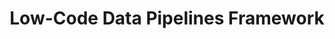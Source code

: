 ---
layout: datayoga-transform
permalink: /datayoga-transform/
page_header_image: "/assets/images/page_header_2.jpg"
title: "Low-Code Data Pipelines Framework"

slider:
  - image:
      src: "/assets/images/transform/transform-hero.jpg"
      alt: "Low-Code Data Pipeline Framework - DataYoga Transform"
    heading: "Low-Code Data Pipeline Framework"
    heading2: "Build Data & AI Pipelines with Simple YAML"
    text: "Create flexible pipelines in minutes using simple YAML configurations. Perfect for streaming data, AI transformations, batch processing, and real-time integrations."
    button:
      name: "Get Started"
      link: "https://github.com/datayoga-io/datayoga"

transform-features:
  heading: "The Pipeline Framework You've Been Looking For!"
  text: "Simple solutions for common data pipeline challenges"
  list:
    - name: "Stream Processing"
      icon: "/assets/images/informatica-to-dbt/checkmark.png"
      listitem:
        - name: "Connect to Kafka topics instantly"
        - name: "Process message queues effortlessly"
        - name: "Handle real-time data feeds"
    - name: "Simple Configuration"
      icon: "/assets/images/informatica-to-dbt/checkmark.png"
      listitem:
        - name: "Define pipelines in YAML"
        - name: "No streaming code required"
        - name: "Built-in error handling"
    - name: "Built-in Integrations"
      icon: "/assets/images/informatica-to-dbt/checkmark.png"
      listitem:
        - name: "Connect to databases directly"
        - name: "Process API data streams"
        - name: "Write to vector stores"

how-it-works:
  heading: "Simple by Design"
  text: "Transform any data source to any target with simple YAML configurations. DataYoga Transform handles the rest."
  image:
    src: "/assets/images/transform/datayoga-transform-flow.png"
    alt: "DataYoga Transform Pipeline Flow"

quickstart:
  heading: "Get Started in Minutes"
  text: "Run your first data pipeline with our built-in example"
  steps:
    - bullet: "1"
      title: "Install DataYoga"
      subtitle1: "Using pip package manager"
      text: "Run 'pip install datayoga' to install the framework"
    
    - bullet: "2"
      title: "Initialize Project"
      subtitle1: "Create sample project"
      text: "Run 'datayoga init hello_world' to create a new project with examples"
    
    - bullet: "3"
      title: "Run Sample Pipeline"
      subtitle1: "See it in action"
      text: "Execute 'datayoga run sample.hello' to transform and display sample user data"

runtime-features:
  heading: "Built for Real-World Applications"
  features_left:
    heading: "Processing Features"
    list:
      - name: "Back-pressure handling"
      - name: "Automatic retries"
      - name: "Stream checkpointing"
      - name: "Rate limiting"
  features_right:
    heading: "Integration Support"
    list:
      - name: "Apache Kafka"
      - name: "RabbitMQ"
      - name: "AWS SQS"
      - name: "REST APIs"

use-cases:
  heading: "Common Use Cases"
  text: "Real solutions for real streaming challenges"
  list:
    - title: "Stream to AI Vector Store"
      description: "Transform streams into embeddings for real-time AI search and recommendations"
    - title: "Event Stream Processing"
      description: "Process Kafka topics and message queues with simple YAML configuration"
    - title: "Real-time Data Feeds"
      description: "Handle IoT sensors, logs, and live data streams without complex code"
    - title: "API Integration"
      description: "Connect and transform API data streams automatically"
   
examples:
  heading: "Pipeline Examples"
  text: "Flexible integrations across diverse sources and targets " 
  list:
    - title: "Kafka to Vector DB"
      yaml: |
        source:
          type: kafka
          topic: user-content
        transform:
          type: embedding
          model: openai  
        target:
          type: vectordb
          store: pinecone  # or milvus/weaviate/etc
          index: real-time-content
        
    - title: "API to Queue"
      yaml: |
        source:
          type: rest-api
          endpoint: /events
        target:
          type: rabbitmq
    - title: "Log Processing"
      yaml: |
        source:
          type: file
          pattern: "*.log"
        target:
          type: elasticsearch

faq:
  heading: "Frequently Asked Questions"
  text: "Common questions about DataYoga Transform"
  items:
    - question: "How is DataYoga Transform different from traditional ETL tools?"
      answer: "DataYoga Transform focuses on simplicity and flexibility. Instead of complex workflows or proprietary interfaces, you define pipelines in simple YAML files. This means faster development, easier maintenance, and no vendor lock-in."

    - question: "Can I use DataYoga Transform alongside my existing data tools?"
      answer: "Yes! DataYoga Transform is designed to complement your existing stack. Use it for specific pipelines while keeping your current tools, or gradually migrate processes as needed."
    - question: "Can I use DataYoga Transform for AI/ML pipelines?"
      answer: "Absolutely! DataYoga Transform makes it easy to build AI-enabled data pipelines. You can transform data streams into embeddings, connect to vector databases, and power real-time AI applications - all using the same simple YAML configuration you use for traditional pipelines."
      
    - question: "Do I need to be a Python expert to use DataYoga Transform?"
      answer: "Not at all. While DataYoga is built in Python, you define pipelines using YAML configuration files. No Python coding required for standard pipelines."

    - question: "How scalable is DataYoga Transform?"
      answer: "DataYoga Transform handles everything from simple one-off pipelines to production streaming workloads. Built-in features like back-pressure handling and checkpointing ensure reliable processing at scale."

    - question: "Can I extend DataYoga Transform's functionality?"
      answer: "Yes! While the built-in blocks cover most needs, you can easily create custom blocks for specific requirements. The pluggable architecture makes extending functionality straightforward."

community:
  heading: "Join Our Community"
  text: "Build better streaming pipelines together"
  links:
    - name: "GitHub Discussion"
      url: "https://github.com/datayoga-io/datayoga/discussions"
    - name: "Documentation"
      url: "https://datayoga-io.github.io/datayoga/"

cta:
  heading: "Ready to Build Your Data & AI Pipelines?"
  description: "Start building flexible pipelines in minutes with DataYoga Transform"
  button:
      name: "Quick Start Guide"
      link: "https://datayoga-io.github.io/datayoga/"
  

stats:
  - metric: "Installation"
    value: "pip install datayoga"
  - metric: "License"
    value: "Open Source"
  - metric: "Support"
    value: "Active Community"
---